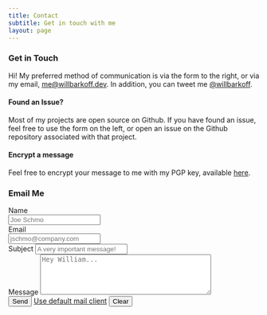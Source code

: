 ```yaml
---
title: Contact
subtitle: Get in touch with me
layout: page
---
```


<div class="row">
    <div class="col-md-6">
        <h3>Get in Touch</h3>
        <p>Hi! My preferred method of communication is via the form to the right, or via my email, <a href="mailto:me@willbarkoff.dev">me@willbarkoff.dev</a>. In addition, you can tweet me <a href="https://twitter.com/willbarkoff">@willbarkoff</a>.</p>
        <h4><i class="fa fa-exclamation-triangle"></i> Found an Issue?</h4>
        <p>Most of my projects are open source on Github. If you have found an issue, feel free to use the form on the left, or open an issue on the Github repository associated with that project.</p>
        <h4><i class="fa fa-key"></i> Encrypt a message</h4>
        <p>Feel free to encrypt your message to me with my PGP key, available <a href="/key">here</a>.</p>
    </div>
    <div class="col-md-6">
        <h3>Email Me</h3>
        <form action="https://formspree.io/me@willbarkoff.dev" method="POST">
            <form>
                <div class="form-group">
                    <div class="row">
                        <div class="col-sm-6">
                            <label for="text">Name</label>
                            <div class="input-group">
                                <input id="text" name="text" type="text" required="required" class="form-control here" placeholder="Joe Schmo">
                            </div>
                        </div>
                        <div class="col-sm-6">
                            <label for="email">Email</label>
                            <div class="input-group">
                                <input id="email" name="email" type="email" class="form-control here" required="required" placeholder="jschmo@company.com">
                            </div>
                        </div>
                    </div>
                </div>
                <div class="form-group">
                    <label for="subject">Subject</label>
                    <input id="subject" name="subject" type="text" class="form-control here" placeholder="A very important message!">
                </div>
                <div class="form-group">
                    <label for="message">Message</label>
                    <textarea id="message" name="message" cols="40" rows="5" class="form-control" placeholder="Hey William..."></textarea>
                </div>
                <div class="form-group">
                    <button name="submit" type="submit" class="btn btn-primary">Send</button>
                    <a href="mailto:me@willbarkoff.dev" class="btn btn-outline-primary">Use default mail client</a>
                    <button type="reset" class="btn btn-outline-danger">Clear</button>
                </div>
            </form>
        </form>
    </div>
